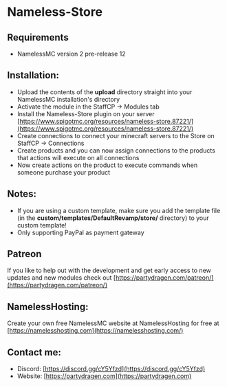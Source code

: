 # Nameless-Store

## Requirements
- NamelessMC version 2 pre-release 12

## Installation:
- Upload the contents of the **upload** directory straight into your NamelessMC installation's directory
- Activate the module in the StaffCP -> Modules tab
- Install the Nameless-Store plugin on your server [https://www.spigotmc.org/resources/nameless-store.87221/](https://www.spigotmc.org/resources/nameless-store.87221/)
- Create connections to connect your minecraft servers to the Store on StaffCP -> Connections
- Create products and you can now assign connections to the products that actions will execute on all connections
- Now create actions on the product to execute commands when someone purchase your product

## Notes:
- If you are using a custom template, make sure you add the template file (in the **custom/templates/DefaultRevamp/store/** directory) to your custom template!
- Only supporting PayPal as payment gateway

## Patreon
If you like to help out with the development and get early access to new updates and new modules check out [https://partydragen.com/patreon/](https://partydragen.com/patreon/)

## NamelessHosting:
Create your own free NamelessMC website at NamelessHosting for free at [https://namelesshosting.com](https://namelesshosting.com/)

## Contact me:
- Discord: [https://discord.gg/cY5Yfzd](https://discord.gg/cY5Yfzd)
- Website: [https://partydragen.com](https://partydragen.com)
